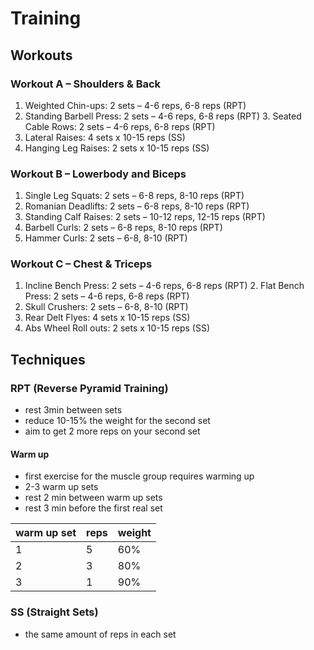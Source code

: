 # Training

## Workouts

### Workout A – Shoulders & Back

1. Weighted Chin-ups: 2 sets – 4-6 reps, 6-8 reps (RPT)
2. Standing Barbell Press: 2 sets – 4-6 reps, 6-8 reps (RPT) 3. Seated Cable Rows: 2 sets – 4-6 reps, 6-8 reps (RPT)
4. Lateral Raises: 4 sets x 10-15 reps (SS)
5. Hanging Leg Raises: 2 sets x 10-15 reps (SS)

### Workout B – Lowerbody and Biceps
1. Single Leg Squats: 2 sets – 6-8 reps, 8-10 reps (RPT)
2. Romanian Deadlifts: 2 sets – 6-8 reps, 8-10 reps (RPT)
3. Standing Calf Raises: 2 sets – 10-12 reps, 12-15 reps
(RPT)
4. Barbell Curls: 2 sets – 6-8 reps, 8-10 reps (RPT)
5. Hammer Curls: 2 sets – 6-8, 8-10 (RPT)

### Workout C – Chest & Triceps

1. Incline Bench Press: 2 sets – 4-6 reps, 6-8 reps (RPT) 2. Flat Bench Press: 2 sets – 4-6 reps, 6-8 reps (RPT)
3. Skull Crushers: 2 sets – 6-8, 8-10 (RPT)
4. Rear Delt Flyes: 4 sets x 10-15 reps (SS)
5. Abs Wheel Roll outs: 2 sets x 10-15 reps (SS)


## Techniques

### RPT (Reverse Pyramid Training)

- rest 3min between sets
- reduce 10-15% the weight for the second set
- aim to get 2 more reps on your second set

#### Warm up

- first exercise for the muscle group requires warming up
- 2-3 warm up sets
- rest 2 min between warm up sets
- rest 3 min before the first real set

warm up set | reps | weight
-- | -- | --
1 | 5 | 60%
2 | 3 | 80%
3 | 1 | 90%

### SS (Straight Sets)

- the same amount of reps in each set

